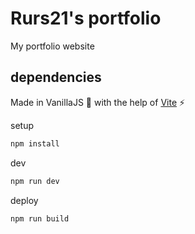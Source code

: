 # Rurs21's portfolio

My portfolio website

## dependencies

Made in VanillaJS 🍦 with the help of [Vite](https://vitejs.dev/) ⚡

setup
```sh
npm install
```

dev
```sh
npm run dev
```

deploy
```sh
npm run build
```
